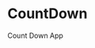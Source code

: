 # CountDown
 Count Down App
     
          
                                                      
                                                                   
                                                        
                                            
                                          
                    
          
            
    
 
   
